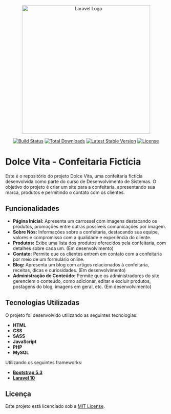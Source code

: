 <p align="center"><a href="https://laravel.com" target="_blank"><img src="https://raw.githubusercontent.com/laravel/art/master/logo-lockup/5%20SVG/2%20CMYK/1%20Full%20Color/laravel-logolockup-cmyk-red.svg" width="400" alt="Laravel Logo"></a></p>

<p align="center">
<a href="https://github.com/laravel/framework/actions"><img src="https://github.com/laravel/framework/workflows/tests/badge.svg" alt="Build Status"></a>
<a href="https://packagist.org/packages/laravel/framework"><img src="https://img.shields.io/packagist/dt/laravel/framework" alt="Total Downloads"></a>
<a href="https://packagist.org/packages/laravel/framework"><img src="https://img.shields.io/packagist/v/laravel/framework" alt="Latest Stable Version"></a>
<a href="https://packagist.org/packages/laravel/framework"><img src="https://img.shields.io/packagist/l/laravel/framework" alt="License"></a>
</p>

# Dolce Vita - Confeitaria Fictícia

Este é o repositório do projeto Dolce Vita, uma confeitaria fictícia desenvolvida como parte do curso de Desenvolvimento de Sistemas. O objetivo do projeto é criar um site para a confeitaria, apresentando sua marca, produtos e permitindo o contato com os clientes.

## Funcionalidades

- **Página Inicial:** Apresenta um carrossel com imagens destacando os produtos, promoções entre outras possíveis comunicações por imagem.
- **Sobre Nós:** Informações sobre a confeitaria, destacando sua equipe, valores e compromisso com a qualidade e experiência do cliente.
- **Produtos:** Exibe uma lista dos produtos oferecidos pela confeitaria, com detalhes sobre cada um. (Em desenvolvimento)
- **Contato:** Permite que os clientes entrem em contato com a confeitaria por meio de um formulário online.
- **Blog:** Apresenta um blog com artigos relacionados à confeitaria, receitas, dicas e curiosidades. (Em desenvolvimento)
- **Administração de Conteúdo:** Permite que os administradores do site gerenciem o conteúdo, como adicionar, editar e excluir produtos, postagens do blog, imagens em geral, etc. (Em desenvolvimento)

## Tecnologias Utilizadas

O projeto foi desenvolvido utilizando as seguintes tecnologias:

- **HTML**
- **CSS**
- **SASS**
- **JavaScript**
- **PHP**
- **MySQL**

Utilizando os seguintes frameworks:

- [**Bootstrap 5.3**](https://getbootstrap.com/docs/5.3/)
- [**Laravel 10**](https://laravel.com/docs/10.x)


## Licença

Este projeto está licenciado sob a [MIT License](LICENSE).
